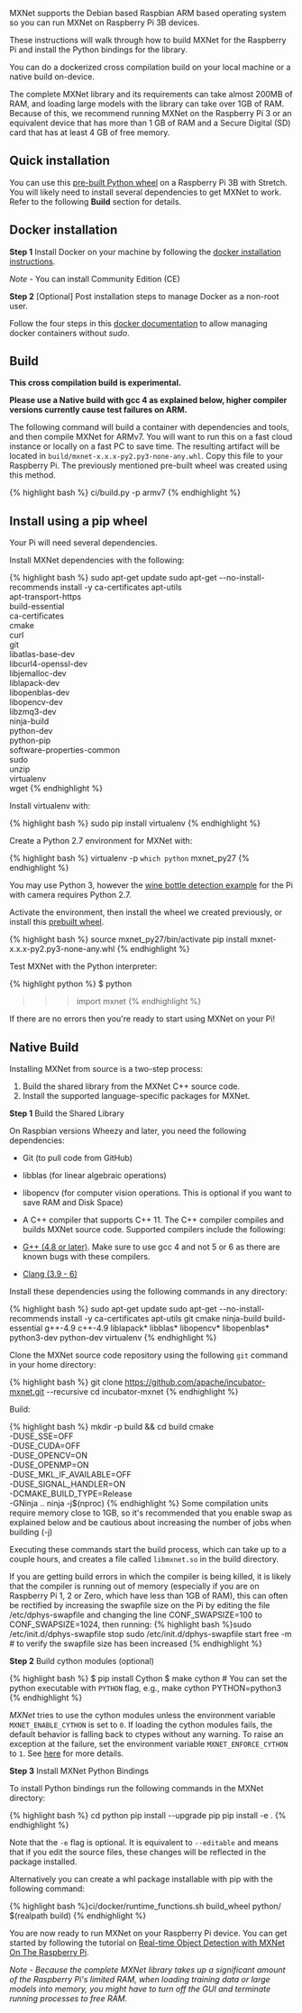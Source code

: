 
MXNet supports the Debian based Raspbian ARM based operating system so you can run MXNet on
Raspberry Pi 3B
devices.

These instructions will walk through how to build MXNet for the Raspberry Pi and install the
Python bindings
for the library.

You can do a dockerized cross compilation build on your local machine or a native build
on-device.

The complete MXNet library and its requirements can take almost 200MB of RAM, and loading
large models with
the library can take over 1GB of RAM. Because of this, we recommend running MXNet on the
Raspberry Pi 3 or
an equivalent device that has more than 1 GB of RAM and a Secure Digital (SD) card that has
at least 4 GB of
free memory.

## Quick installation
You can use this [pre-built Python
wheel](https://mxnet-public.s3.amazonaws.com/install/raspbian/mxnet-1.5.0-py2.py3-none-any.whl)
on a
Raspberry Pi 3B with Stretch. You will likely need to install several dependencies to get
MXNet to work.
Refer to the following **Build** section for details.

## Docker installation
**Step 1** Install Docker on your machine by following the [docker installation
instructions](https://docs.docker.com/engine/installation/linux/ubuntu/#install-using-the-repository).

*Note* - You can install Community Edition (CE)

**Step 2** [Optional] Post installation steps to manage Docker as a non-root user.

Follow the four steps in this [docker
documentation](https://docs.docker.com/engine/installation/linux/linux-postinstall/#manage-docker-as-a-non-root-user)
to allow managing docker containers without *sudo*.

## Build

**This cross compilation build is experimental.**

**Please use a Native build with gcc 4 as explained below, higher compiler versions
currently cause test
failures on ARM.**

The following command will build a container with dependencies and tools,
and then compile MXNet for ARMv7.
You will want to run this on a fast cloud instance or locally on a fast PC to save time.
The resulting artifact will be located in `build/mxnet-x.x.x-py2.py3-none-any.whl`.
Copy this file to your Raspberry Pi.
The previously mentioned pre-built wheel was created using this method.

{% highlight bash %}
ci/build.py -p armv7
            {% endhighlight %}

## Install using a pip wheel

Your Pi will need several dependencies.

Install MXNet dependencies with the following:

{% highlight bash %}
sudo apt-get update
sudo apt-get --no-install-recommends install -y ca-certificates apt-utils \
apt-transport-https \
build-essential \
ca-certificates \
cmake \
curl \
git \
libatlas-base-dev \
libcurl4-openssl-dev \
libjemalloc-dev \
liblapack-dev \
libopenblas-dev \
libopencv-dev \
libzmq3-dev \
ninja-build \
python-dev \
python-pip \
software-properties-common \
sudo \
unzip \
virtualenv \
wget
{% endhighlight %}

Install virtualenv with:

{% highlight bash %}
sudo pip install virtualenv
{% endhighlight %}

Create a Python 2.7 environment for MXNet with:

{% highlight bash %}
virtualenv -p `which python` mxnet_py27
{% endhighlight %}

You may use Python 3, however the [wine bottle detection
example](https://mxnet.apache.org/api/python/docs/tutorials/deploy/inference/wine_detector.html)
for the
Pi with camera requires Python 2.7.

Activate the environment, then install the wheel we created previously, or install this
[prebuilt
wheel](https://mxnet-public.s3.amazonaws.com/install/raspbian/mxnet-1.5.0-py2.py3-none-any.whl).

{% highlight bash %}
source mxnet_py27/bin/activate
pip install mxnet-x.x.x-py2.py3-none-any.whl
{% endhighlight %}

Test MXNet with the Python interpreter:

{% highlight python %}
$ python

>>> import mxnet
{% endhighlight %}

If there are no errors then you're ready to start using MXNet on your Pi!

## Native Build

Installing MXNet from source is a two-step process:

1. Build the shared library from the MXNet C++ source code.
2. Install the supported language-specific packages for MXNet.

**Step 1** Build the Shared Library

On Raspbian versions Wheezy and later, you need the following dependencies:

- Git (to pull code from GitHub)

- libblas (for linear algebraic operations)

- libopencv (for computer vision operations. This is optional if you want to save RAM and
Disk Space)

- A C++ compiler that supports C++ 11. The C++ compiler compiles and builds MXNet source
code. Supported
compilers include the following:

- [G++ (4.8 or later)](https://gcc.gnu.org/gcc-4.8/). Make sure to use gcc 4 and not 5 or 6
as there are
known bugs with these compilers.
- [Clang (3.9 - 6)](https://clang.llvm.org/)

Install these dependencies using the following commands in any directory:

{% highlight bash %}
sudo apt-get update
sudo apt-get --no-install-recommends install -y ca-certificates apt-utils git cmake ninja-build build-essential g++-4.9 c++-4.9 liblapack*
libblas* libopencv*
libopenblas* python3-dev python-dev virtualenv
{% endhighlight %}

Clone the MXNet source code repository using the following `git` command in your home
directory:

{% highlight bash %}
git clone https://github.com/apache/incubator-mxnet.git --recursive
cd incubator-mxnet
{% endhighlight %}

Build:

{% highlight bash %}
mkdir -p build && cd build
cmake \
-DUSE_SSE=OFF \
-DUSE_CUDA=OFF \
-DUSE_OPENCV=ON \
-DUSE_OPENMP=ON \
-DUSE_MKL_IF_AVAILABLE=OFF \
-DUSE_SIGNAL_HANDLER=ON \
-DCMAKE_BUILD_TYPE=Release \
-GNinja ..
ninja -j$(nproc)
{% endhighlight %}
Some compilation units require memory close to 1GB, so it's recommended that you enable swap
as
explained below and be cautious about increasing the number of jobs when building (-j)

Executing these commands start the build process, which can take up to a couple hours, and
creates a file
called `libmxnet.so` in the build directory.

If you are getting build errors in which the compiler is being killed, it is likely that the
compiler is running out of memory (especially if you are on Raspberry Pi 1, 2 or Zero, which
have
less than 1GB of RAM), this can often be rectified by increasing the swapfile size on the Pi
by
editing the file /etc/dphys-swapfile and changing the line CONF_SWAPSIZE=100 to
CONF_SWAPSIZE=1024,
then running:
{% highlight bash %}sudo /etc/init.d/dphys-swapfile stop
sudo /etc/init.d/dphys-swapfile start
free -m # to verify the swapfile size has been increased
{% endhighlight %}

**Step 2** Build cython modules (optional)

{% highlight bash %}
$ pip install Cython
$ make cython # You can set the python executable with `PYTHON` flag, e.g., make cython
PYTHON=python3
{% endhighlight %}

*MXNet* tries to use the cython modules unless the environment variable
`MXNET_ENABLE_CYTHON` is set to `0`.
If loading the cython modules fails, the default behavior is falling back to ctypes without
any warning. To
raise an exception at the failure, set the environment variable `MXNET_ENFORCE_CYTHON` to
`1`. See
[here](https://mxnet.apache.org/api/faq/env_var) for more details.


**Step 3** Install MXNet Python Bindings

To install Python bindings run the following commands in the MXNet directory:

{% highlight bash %}
cd python
pip install --upgrade pip
pip install -e .
{% endhighlight %}

Note that the `-e` flag is optional. It is equivalent to `--editable` and means that if you
edit the source
files, these changes will be reflected in the package installed.

Alternatively you can create a whl package installable with pip with the following command:

{% highlight bash %}ci/docker/runtime_functions.sh build_wheel python/ $(realpath build)
{% endhighlight %}


You are now ready to run MXNet on your Raspberry Pi device. You can get started by following
the tutorial on
[Real-time Object Detection with MXNet On The Raspberry
Pi](https://mxnet.io/api/python/docs/tutorials/deploy/inference/wine_detector.html).

*Note - Because the complete MXNet library takes up a significant amount of the Raspberry
Pi's limited RAM,
when loading training data or large models into memory, you might have to turn off the GUI
and terminate
running processes to free RAM.*
